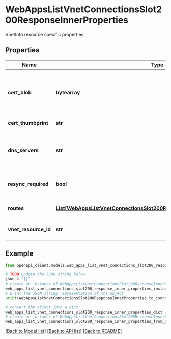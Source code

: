 # WebAppsListVnetConnectionsSlot200ResponseInnerProperties

VnetInfo resource specific properties

## Properties

Name | Type | Description | Notes
------------ | ------------- | ------------- | -------------
**cert_blob** | **bytearray** | A certificate file (.cer) blob containing the public key of the private key used to authenticate a  Point-To-Site VPN connection. | [optional] 
**cert_thumbprint** | **str** | The client certificate thumbprint. | [optional] [readonly] 
**dns_servers** | **str** | DNS servers to be used by this Virtual Network. This should be a comma-separated list of IP addresses. | [optional] 
**resync_required** | **bool** | &lt;code&gt;true&lt;/code&gt; if a resync is required; otherwise, &lt;code&gt;false&lt;/code&gt;. | [optional] [readonly] 
**routes** | [**List[WebAppsListVnetConnectionsSlot200ResponseInnerPropertiesRoutesInner]**](WebAppsListVnetConnectionsSlot200ResponseInnerPropertiesRoutesInner.md) | The routes that this Virtual Network connection uses. | [optional] [readonly] 
**vnet_resource_id** | **str** | The Virtual Network&#39;s resource ID. | [optional] 

## Example

```python
from openapi_client.models.web_apps_list_vnet_connections_slot200_response_inner_properties import WebAppsListVnetConnectionsSlot200ResponseInnerProperties

# TODO update the JSON string below
json = "{}"
# create an instance of WebAppsListVnetConnectionsSlot200ResponseInnerProperties from a JSON string
web_apps_list_vnet_connections_slot200_response_inner_properties_instance = WebAppsListVnetConnectionsSlot200ResponseInnerProperties.from_json(json)
# print the JSON string representation of the object
print(WebAppsListVnetConnectionsSlot200ResponseInnerProperties.to_json())

# convert the object into a dict
web_apps_list_vnet_connections_slot200_response_inner_properties_dict = web_apps_list_vnet_connections_slot200_response_inner_properties_instance.to_dict()
# create an instance of WebAppsListVnetConnectionsSlot200ResponseInnerProperties from a dict
web_apps_list_vnet_connections_slot200_response_inner_properties_from_dict = WebAppsListVnetConnectionsSlot200ResponseInnerProperties.from_dict(web_apps_list_vnet_connections_slot200_response_inner_properties_dict)
```
[[Back to Model list]](../README.md#documentation-for-models) [[Back to API list]](../README.md#documentation-for-api-endpoints) [[Back to README]](../README.md)


